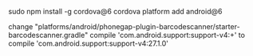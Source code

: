 sudo npm install -g cordova@6
cordova platform add android@6

change "platforms/android/phonegap-plugin-barcodescanner/starter-barcodescanner.gradle"
    compile 'com.android.support:support-v4:+'
    to
    compile 'com.android.support:support-v4:27.1.0'